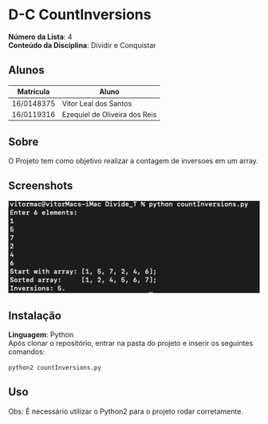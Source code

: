 # D-C CountInversions

**Número da Lista**: 4<br>
**Conteúdo da Disciplina**: Dividir e Conquistar<br>

## Alunos
|Matrícula | Aluno |
| -- | -- |
| 16/0148375 |  Vitor Leal dos Santos |
| 16/0119316  | Ezequiel de Oliveira dos Reis |

## Sobre 
O Projeto tem como objetivo realizar a contagem de inversoes em um array.

## Screenshots
[![count_inversions](./screenshot.png)](./screenshot.png)

## Instalação 
**Linguagem**: Python<br>
Após clonar o repositório, entrar na pasta do projeto e inserir os seguintes comandos:

```python2 countInversions.py```

## Uso 
Obs: É necessário utilizar o Python2 para o projeto rodar corretamente.